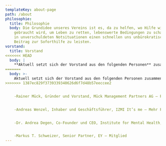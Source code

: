 ```yaml
---
templateKey: about-page
path: /about
philosophie:
  title: Philosophie
  body: Die Grundidee unseres Vereins ist es, da zu helfen, wo Hilfe wirklich
    gebraucht wird, um Leben zu retten, lebenswerte Bedingungen zu schafen oder
    in unverschuldeten Notsituationen einen schnellen uns unbürokratischen
    Beitrag zur Soforthilfe zu leisten.
vorstand:
  title: Vorstand
<<<<<<< HEAD
  body: |
    **Aktuell setzt sich der Vorstand aus den folgenden Personen** zusammen: 
=======
  body: >-
    Aktuell setzt sich der Vorstand aus den folgenden Personen zusammen: 
>>>>>>> 1387ec829f3739339340626d6f7d48b57eeccee2


    -Rainer Mück, Gründer und Vorstand, Mück Management Partners AG – Präsident 


    -Andreas Wenzel, Inhaber und Geschäftsführer, IZMI It’s me – Mehr Freude durch Bewussheit, sowie General Project Manager, Personal Sport Record – Vizepräsident 


    -Dr. Andrea Degen, Co-Founder und CEO, Institute for Mental Health, sowie Research & Innovation Manager EUrelations AG – Mitglied 


    -Markus T. Schweizer, Senior Partner, EY – Mitglied
---
```


